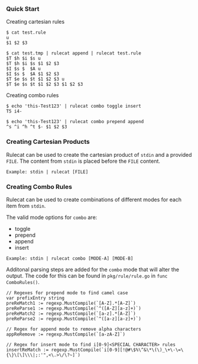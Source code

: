 ### Quick Start
Creating cartesian rules
```
$ cat test.rule
u
$1 $2 $3

$ cat test.tmp | rulecat append | rulecat test.rule
$T $h $i $s u
$T $h $i $s $1 $2 $3
$I $s $  $A u
$I $s $  $A $1 $2 $3
$T $e $s $t $1 $2 $3 u
$T $e $s $t $1 $2 $3 $1 $2 $3
```
Creating combo rules
```
$ echo 'this-Test123' | rulecat combo toggle insert
T5 i4-

$ echo 'this-Test123' | rulecat combo prepend append
^s ^i ^h ^t $- $1 $2 $3
```

### Creating Cartesian Products
Rulecat can be used to create the cartesian product of `stdin` and a provided
`FILE`. The content from `stdin` is placed before the `FILE` content.
```
Example: stdin | rulecat [FILE]
```

### Creating Combo Rules
Rulecat can be used to create combinations of different modes for each item
from `stdin`. 

The valid mode options for `combo` are:
- toggle
- prepend
- append
- insert

```
Example: stdin | rulecat combo [MODE-A] [MODE-B]
```

Additonal parsing steps are added for the `combo` mode that will alter the
output. The code for this can be found in `pkg/rule/rule.go` in `func
ComboRules()`.
```
// Regexes for prepend mode to find camel case
var prefixEntry string
preReMatch1 := regexp.MustCompile(`[A-Z].*[A-Z]`)
preReParse1 := regexp.MustCompile(`^([A-Z][a-z]+)`)
preReMatch2 := regexp.MustCompile(`[a-z].*[A-Z]`)
preReParse2 := regexp.MustCompile(`^([a-z][a-z]+)`)

// Regex for append mode to remove alpha characters
appReRemove := regexp.MustCompile(`[a-zA-Z]`)

// Regex for insert mode to find i[0-9]<SPECIAL CHARACTER> rules
insertReMatch := regexp.MustCompile(`i[0-9][!@#\$%\^&\*\(\)_\+\-\=\{\}\[\]\\\|;:'",<\.>\/\?~]`)
```
